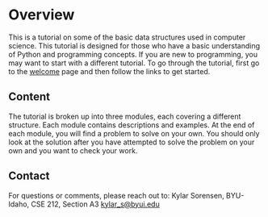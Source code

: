 # Overview

This is a tutorial on some of the basic data structures used in computer science. This tutorial is designed for those who have a basic understanding of Python and programming concepts. If you are new to programming, you may want to start with a different tutorial. To go through the tutorial, first go to the [welcome](./0-welcome.md) page and then follow the links to get started.

## Content

The tutorial is broken up into three modules, each covering a different structure. Each module contains descriptions and examples. At the end of each module, you will find a problem to solve on your own. You should only look at the solution after you have attempted to solve the problem on your own and you want to check your work.

## Contact

For questions or comments, please reach out to:
Kylar Sorensen, BYU-Idaho, CSE 212, Section A3
kylar_s@byui.edu
